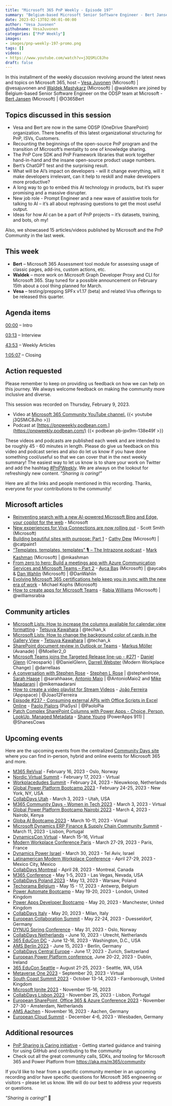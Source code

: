 ```yaml
---
title: "Microsoft 365 PnP Weekly - Episode 197"
summary: "Belgium-based Microsoft Senior Software Engineer - Bert Jansen (Microsoft), joins Microsoft’s Vesa Juvonen and Waldek Mastykarz in a discussion about Community, open-source, ChatGPT and AI’s impact on developers, plus 15 articles."
date: 2023-02-13T02:00:01-00:00
author: "Vesa Juvonen"
githubname: VesaJuvonen
categories: ["PnP Weekly"]
images:
- images/pnp-weekly-197-promo.png
tags: []
videos:
- https://www.youtube.com/watch?v=j3QSMiC8Jho
draft: false
---
```

 
In this installment of the weekly discussion revolving around the latest news and topics on Microsoft 365, host – [Vesa Juvonen](http://twitter.com/vesajuvonen) (Microsoft) \| @vesajuvonen and [Waldek Mastykarz](http://twitter.com/waldekm) (Microsoft) \| @waldekm are joined by Belgium-based Senior Software Engineer on the ODSP team at Microsoft - [Bert Jansen](https://twitter.com/O365Bert) (Microsoft) \| @O365Bert

## Topics discussed in this session

* Vesa and Bert are now in the same ODSP (OneDrive SharePoint) organization. There benefits of this latest organizational structuring for PnP, ISVs, Customers.
* Recounting the beginnings of the open-source PnP program and the transition of Microsoft’s mentality to one of knowledge sharing.
* The PnP Core SDK and PnP Framework libraries that work together hand-in-hand and the insane open-source product usage numbers.
* Bert’s ChatGPT test and the surprising result.
* What will be AI’s impact on developers - will it change everything, will it make developers irrelevant, can it help to reskill and make developers more productive?
* A long way to go to embed this AI technology in products, but it’s super promising and a massive disrupter.
* New job role - Prompt Engineer and a new wave of assistive tools for talking to AI – it’s all about rephrasing questions to get the most useful output.
* Ideas for how AI can be a part of PnP projects – it’s datasets, training, and bots, oh my!

Also, we showcased 15 articles/videos published by Microsoft and the PnP Community in the last week.

## This week

* **Bert** – Microsoft 365 Assessment tool module for assessing usage of classic pages, add-ins, custom actions, etc.
* **Waldek** – more work on Microsoft Graph Developer Proxy and CLI for Microsoft 365. Stay tuned for a possible announcement on February 15th about a cool thing planned for March.
* **Vesa** – testing/prepping SPFx v1.17 (beta) and related Viva offerings to be released this quarter.

## Agenda items

[00:00](https://youtu.be/j3QSMiC8Jho?t=0) – Intro

[03:13](https://youtu.be/j3QSMiC8Jho?t=193) – Interview

[43:53](https://youtu.be/j3QSMiC8Jho?t=2633) – Weekly Articles

[1:05:07](https://youtu.be/j3QSMiC8Jho?t=3907) – Closing

## Action requested

Please remember to keep on providing us feedback on how we can help on this journey. We always welcome feedback on making the community more inclusive and diverse.

This session was recorded on Thursday, February 9, 2023.

*   Video at [Microsoft 365 Community YouTube channel.](https://aka.ms/m365pnp-videos)
    {{< youtube j3QSMiC8Jho >}}
*   Podcast at [https://pnpweekly.podbean.com.](https://pnpweekly.podbean.com/) 
    {{< podbean pb-jpx9m-138e49f >}}   

These videos and podcasts are published each week and are intended to be roughly 45 - 60 minutes in length.  Please do give us feedback on this video and podcast series and also do let us know if you have done something cool/useful so that we can cover that in the next weekly summary! The easiest way to let us know is to share your work on Twitter and add the hashtag [#PnPWeekly](https://twitter.com/search?q=%23pnpweekly). We are always on the lookout for refreshingly new content. “_Sharing is caring!”_ 

Here are all the links and people mentioned in this recording. Thanks, everyone for your contributions to the community!

## Microsoft articles

* [Reinventing search with a new AI-powered Microsoft Bing and Edge, your copilot for the web](https://blogs.microsoft.com/blog/2023/02/07/reinventing-search-with-a-new-ai-powered-microsoft-bing-and-edge-your-copilot-for-the-web/) - Microsoft
* [New experiences for Viva Connections are now rolling out](https://techcommunity.microsoft.com/t5/microsoft-viva-blog/new-experiences-for-viva-connections-are-now-rolling-out/ba-p/3729071) - Scott Smith (Microsoft)
* [Building beautiful sites with purpose: Part 1](https://techcommunity.microsoft.com/t5/microsoft-sharepoint-blog/building-beautiful-sites-with-purpose-part-1/ba-p/3735360) - [Cathy Dew](https://twitter.com/catpaint1) (Microsoft) | @catpaint1
* [“Templates, templates, templates” 🎙 – The Intrazone podcast](https://techcommunity.microsoft.com/t5/microsoft-sharepoint-blog/templates-templates-templates-the-intrazone-podcast/ba-p/3734404) - [Mark Kashman](https://twitter.com/mkashman) (Microsoft) | @mkashman 
* [From zero to hero: Build a meetings app with Azure Communication Services and Microsoft Teams – Part 2](https://devblogs.microsoft.com/microsoft365dev/from-zero-to-hero-build-a-meetings-app-with-azure-communication-services-and-microsoft-teams-part-2/) - [Ayça Baş](https://twitter.com/aycabs) (Microsoft) | @aycabs & [Dan Wahlin](https://twitter.com/DanWahlin) (Microsoft) | @DanWahlin
* [Evolving Microsoft 365 certifications help keep you in sync with the new era of work](https://techcommunity.microsoft.com/t5/microsoft-learn-blog/evolving-microsoft-365-certifications-help-keep-you-in-sync-with/ba-p/3719265?WT.mc_id=M365-MVP-5004644) - Michael Kophs (Microsoft)
* [How to create apps for Microsoft Teams](https://pnp.github.io/blog/microsoft-365-new-learn-ttk/) - [Rabia Williams](https://twitter.com/williamsrabia) (Microsoft) | @williamsrabia

## Community articles

* [Microsoft Lists: How to increase the columns available for calendar view formatting](https://pnp.github.io/blog/post/how-to-increase-the-columns-available-for-calendar-view-formatting/) - [Tetsuya Kawahara](https://twitter.com/techan_k) | @techan_k
* [Microsoft Lists: How to change the background color of cards in the Gallery View](https://pnp.github.io/blog/post/how-to-change-the-background-color-of-cards-in-the-gallery-view/) - [Tetsuya Kawahara](https://twitter.com/techan_k) | @techan_k
* [SharePoint document review in Outlook or Teams](https://mmsharepoint.wordpress.com/2023/02/07/sharepoint-document-review-in-outlook-or-teams/) - [Markus Möller](https://twitter.com/Moeller2_0) (Avanade) | @Moeller2_0
* [Microsoft Teams joins the Targeted Release line-up - #271](https://www.messagecentershow.com/e/microsoft-teams-joins-the-targeted-release-line-up-271/) - [Daniel Glenn](https://twitter.com/DanielGlenn) (Creospark) | @DanielGlenn, [Darrell Webster](http://twitter.com/darrellaas) (Modern Workplace Change) | @darrellaas
* [A conversation with Stephen Rose](https://blog.splibrarian.com/2023/01/28/talking-power-platform-with-new-mvp-heidi-jordan/) - [Stephen L Rose](https://twitter.com/stephenlrose) | @stephenlrose, [Sarah Haase](https://twitter.com/sarahhaase) | @sarahhaase, [Antonio Maio](https://twitter.com/AntonioMaio2) | @AntonioMaio2 and [Mike Maadarani](https://twitter.com/mikemaadarani) | @mikemaadarani
* [How to create a video playlist for Stream Videos](https://lists.handsontek.net/create-video-playlist-stream-videos/) - [João Ferreira](https://twitter.com/Joao12Ferreira) (Appspace) | @Joao12Ferreira
* [Episode #237 - Consuming external APIs with Office Scripts in Excel Online](https://www.youtube.com/watch?v=wfefeSy2m0k) - [Paolo Pialors](https://twitter.com/PaoloPia) (PiaSys) | @PaoloPia
* [Patch Complex SharePoint Columns with Power Apps - Choice, Person, LookUp, Managed Metadata](https://www.youtube.com/watch?v=b4Fb57UsJLI) - [Shane Young](https://twitter.com/ShanesCows) (PowerApps 911) | @ShanesCows

## Upcoming events

Here are the upcoming events from the centralized [Community Days site](https://communitydays.org/events?when=upcoming) where you can find in-person, hybrid and online events for Microsoft 365 and more.

* [M365 ReVival](https://www.communitydays.org/event/2023-02-16/m365-revival-2023) - February 16, 2023 - Oslo, Norway
* [Nordic Virtual Summit](https://www.communitydays.org/event/2023-02-17/nordic-virtual-summit-4th-edition) - February 17, 2023 - Virtual
* [Workplacedudes Summit](https://www.communitydays.org/event/2023-02-24/workplacedudes-summit) - February 24, 2023 - Nieuwkoop, Netherlands
* [Global Power Platform Bootcamp 2023](https://www.communitydays.org/event/2023-02-24/global-power-platform-bootcamp-2023-new-york) - February 24-25, 2023 - New York, NY, USA
* [CollabDays Utah](https://www.collabdays.org/2023-utah/) - March 3, 2023 - Utah, USA
* [M365 Community Days - Women in Tech 2023](https://www.communitydays.org/event/2023-03-03/m365-community-days-women-in-tech-2023) - March 3, 2023 - Virtual
* [Global Power Platform Bootcamp Nairobi 2023](https://www.communitydays.org/event/2023-03-04/global-power-platform-bootcamp-nairobi-2023#home) - March 4, 2023 - Nairobi, Kenya
* [Globa AI Bootcamp 2023](https://www.communitydays.org/event/2023-03-10/global-ai-bootcamp-2023) - March 10-11, 2023 - Virtual
* [Microsoft Dynamics ERP Finance & Supply Chain Community Summit](https://www.communitydays.org/event/2023-03-11/dynamics-365-finance-and-supply-chain-summit) - March 11, 2023 - Lisbon, Portugal
* [DynamicsCon Virtual](https://www.communitydays.org/event/2023-03-15/dynamicscon-virtual) - March 15-16, Virtual
* [Modern Workplace Conference Paris](https://modern-workplace.pro/) - March 27-29, 2023 - Paris, France
* [Dynamics Power Israel](https://www.communitydays.org/event/2023-03-30/dynamics-power-israel) - March 30, 2023 - Tel Aviv, Israel
* [Latinamerican Modern Workplace Conference](https://www.communitydays.org/event/2023-04-27/get-cslatam-conference-2023) - April 27-29, 2023 - Mexico City, Mexico
* [CollabDays Montreal](https://www.collabdays.org/2023-montreal/) - April 28, 2023 - Montreal, Canada
* [M365 Conference](https://m365conf.com/#!/) - May 1-5, 2023 - Las Vegas, Nevada, USA
* [CollabDays Poland 2023](https://www.communitydays.org/event/2023-05-13/collabdays-poland-2023) - May 13, 2023 - Warsaw, Poland
* [Techorama Belgium](https://www.techorama.be/) - May 15 - 17, 2023 - Antwerp, Belgium
* [Power Automate Bootcamp](https://www.communitydays.org/event/2023-05-19/power-automate-bootcamp-2023) - May 19-20, 2023 - London, United Kingdom
* [Power Apps Developer Bootcamp](https://www.communitydays.org/event/2023-05-20/power-apps-developer-bootcamp) - May 20, 2023 - Manchester, United Kingdom
* [CollabDays Italy](https://www.collabdays.org/2023-italy/) - May 20, 2023 - Milan, Italy
* [European Collaboration Summit](https://www.collabsummit.eu/) - May 22-24, 2023 - Duesseldorf, Germany
* [DYNUG Spring Conference](https://www.communitydays.org/event/2023-05-31/dynug-spring-conference) - May 31, 2023 - Oslo, Norway
* [CollabDays Netherlands](https://www.communitydays.org/event/2023-06-10/collabdays-netherlands-2023) - June 10, 2023 - Utrecht, Netherlands
* [365 EduCon DC](https://365educon.com/DC/) - June 12-16, 2023 - Washington, D.C., USA
* [AMS Berlin 2023](https://www.communitydays.org/event/2023-06-15/amsberlin-2023) - June 15, 2023 - Berlin, Germany
* [CollabDays Central Europe](https://www.collabdays.org/2023-ce/) - June 17, 2023 - Zurich, Switzerland
* [European Power Platform conference](https://www.sharepointeurope.com/european-power-platform-conference/), June 20-22, 2023 - Dublin, Ireland
* [365 EduCon Seattle](https://365educon.com/Seattle/) – August 21-25, 2023 - Seattle, WA, USA
* [Metaverse One 2023](https://www.communitydays.org/event/2023-09-20/metaverse-one-2023) - September 20, 2023 - Virtual
* [South Coast Summit 2023](https://www.southcoastsummit.com/) - October 13-14, 2023 - Farnborough, United Kingdom
* [Microsoft Ignite 2023](https://ignite.microsoft.com/) - November 15-16, 2023
* [CollabDays Lisbon 2023](https://www.collabdays.org/2023-lisbon/) - November 25, 2023 - Lisbon, Portugal
* [European SharePoint, Office 365 & Azure Conference 2023](https://www.sharepointeurope.com/) - November 27-30 - Amsterdam, Netherlands
* [AMS Aachen](https://www.communitydays.org/event/2023-11-16/ams-aachen) - November 16, 2023 - Aachen, Germany
* [European Cloud Summit](https://www.cloudsummit.eu/) - December 4-6, 2023 - Wiesbaden, Germany

## Additional resources

* [PnP Sharing is Caring initiative](https://aka.ms/sharing-is-caring) - Getting started guidance and training for using GitHub and contributing to the community
* Check out all the great community calls, SDKs, and tooling for Microsoft 365 and Power Platform from <https://aka.ms/m365/community>

If you’d like to hear from a specific community member in an upcoming recording and/or have specific questions for Microsoft 365 engineering or visitors – please let us know. We will do our best to address your requests or questions.

_"Sharing is caring!"_ 🧡

